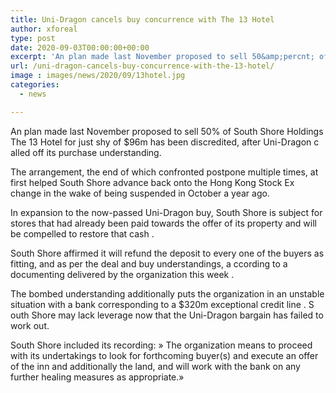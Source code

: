 ```yaml
---
title: Uni-Dragon cancels buy concurrence with The 13 Hotel
author: xforeal 
type: post
date: 2020-09-03T00:00:00+00:00
excerpt: 'An plan made last November proposed to sell 50&amp;percnt; of South Shore Holdings The 13 Hotel for just shy of $96m has been discredited, afterUni-Dragoncalled offitspurchase agreement '
url: /uni-dragon-cancels-buy-concurrence-with-the-13-hotel/
image : images/news/2020/09/13hotel.jpg
categories:
  - news

---
```

 

<span data-contrast="auto">An plan made last November proposed to sell 50&percnt; of South Shore Holdings The 13 Hotel for just shy of $96m has been discredited, after </span><span data-contrast="auto">Uni-Dragon </span><span data-contrast="auto">c </span><span data-contrast="auto">alled off </span><span data-contrast="auto">its </span><span data-contrast="auto">purchase understanding. </span><span data-ccp-props="{" />

<span data-contrast="auto">The arrangement, the end of which confronted postpone multiple times, at first helped South Shore advance back onto the Hong Kong Stock Ex </span><span data-contrast="auto">change in the wake of being suspended in October a year ago. </span><span data-ccp-props="{" />

<span data-contrast="auto">In expansion to the now-passed Uni-Dragon buy, </span><span data-contrast="auto">South Shore is subject for stores that had </span><span data-contrast="auto">already </span><span data-contrast="auto">been paid </span><span data-contrast="auto">towards the offer of its property </span><span data-contrast="auto">and will be compelled to restore that cash </span><span data-contrast="auto">. </span>

<span data-contrast="auto">South Shore affirmed it will </span><span data-contrast="auto">refund the </span><span data-contrast="auto">deposit to every one of the buyers as fitting, and as per the deal and buy understandings, </span><span data-contrast="auto">a </span><span data-contrast="auto">ccording to a documenting delivered by the organization this week </span><span data-contrast="auto">. </span><span data-ccp-props="{" />

<span data-contrast="auto">The bombed understanding additionally puts the organization in an unstable situation with a bank corresponding to a </span><span data-contrast="auto">$320m exceptional credit line </span><span data-contrast="auto">. S </span><span data-contrast="auto">outh Shore </span><span data-contrast="auto">may </span><span data-contrast="auto">lack </span><span data-contrast="auto">leverage now that the Uni-Dragon bargain has failed to work out. </span><span data-ccp-props="{" />

<span data-contrast="auto">South Shore included its recording: &#187; </span><span data-contrast="auto">The organization means to proceed with its undertakings to look for forthcoming buyer(s) and execute an offer of the inn and additionally the land, and will work with the bank on any further healing measures as appropriate.&#187; </span>